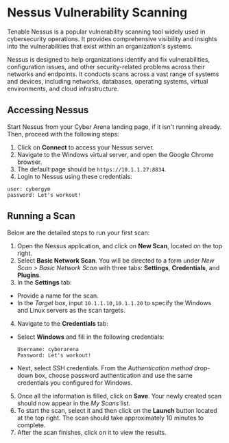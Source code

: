 # Nessus Vulnerability Scanning
Tenable Nessus is a popular vulnerability scanning tool widely used in cybersecurity operations. It provides comprehensive visibility and insights into the vulnerabilities that exist within an organization's systems.

Nessus is designed to help organizations identify and fix vulnerabilities, configuration issues, and other security-related problems across their networks and endpoints. It conducts scans across a vast range of systems and devices, including networks, databases, operating systems, virtual environments, and cloud infrastructure.

## Accessing Nessus

Start Nessus from your Cyber Arena landing page, if it isn't running already. Then, proceed with the following steps:

1. Click on **Connect** to access your Nessus server.
2. Navigate to the Windows virtual server, and open the Google Chrome browser.
3. The default page should be `https://10.1.1.27:8834`.
4. Login to Nessus using these credentials:
```
user: cybergym
password: Let's workout!
```
## Running a Scan

Below are the detailed steps to run your first scan:

1. Open the Nessus application, and click on **New Scan**, located on the top right.
2. Select **Basic Network Scan**. You will be directed to a form under *New Scan > Basic Network Scan* with three tabs: **Settings**, **Credentials**, and **Plugins**.
3. In the **Settings** tab:
- Provide a name for the scan.
- In the *Target* box, input `10.1.1.10,10.1.1.20` to specify the Windows and Linux servers as the scan targets.
4. Navigate to the **Credentials** tab:
- Select **Windows** and fill in the following credentials:

   ```
   Username: cyberarena
   Password: Let's workout!
   ```

- Next, select SSH credentials. From the *Authentication method* drop-down box, choose password authentication and use the same credentials you configured for Windows.
5. Once all the information is filled, click on **Save**. Your newly created scan should now appear in the *My Scans* list.
6. To start the scan, select it and then click on the **Launch** button located at the top right. The scan should take approximately 10 minutes to complete.
7. After the scan finishes, click on it to view the results.
